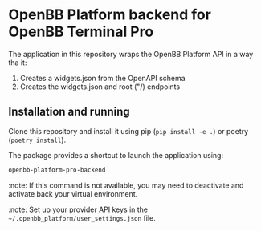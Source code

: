 # OpenBB Platform backend for OpenBB Terminal Pro

The application in this repository wraps the OpenBB Platform API in a way tha it:

1. Creates a widgets.json from the OpenAPI schema
2. Creates the widgets.json and root ("/) endpoints

## Installation and running

Clone this repository and install it using pip (`pip install -e .`) or poetry (`poetry install`).

The package provides a shortcut to launch the application using:

```bash
openbb-platform-pro-backend
```

:note: If this command is not available, you may need to deactivate and activate back your virtual environment.

:note: Set up your provider API keys in the `~/.openbb_platform/user_settings.json` file.
